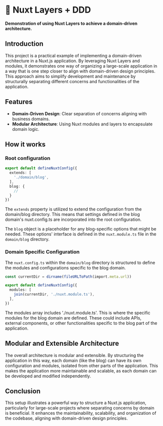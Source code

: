 # 📕 Nuxt Layers + DDD

**Demonstration of using Nuxt Layers to achieve a domain-driven architecture.**

## Introduction

This project is a practical example of implementing a domain-driven architecture in a Nuxt.js application. By leveraging Nuxt Layers and
modules, it demonstrates one way of organizing a large-scale application in a way that is one step closer to align with domain-driven design
principles. This approach aims to simplify development and maintenance by structurally separating different concerns and functionalities of
the application.

## Features

- **Domain-Driven Design**: Clear separation of concerns aligning with business domains.
- **Modular Architecture**: Using Nuxt modules and layers to encapsulate domain logic.

## How it works

### Root configuration

```typescript
export default defineNuxtConfig({
  extends: [
    './domain/blog',
  ],
  blog: {
    //
  }
})
```

The `extends` property is utilized to extend the configuration from the domain/blog directory. This means that settings defined in the blog
domain's nuxt.config.ts are incorporated into the root configuration.

The `blog` object is a placeholder for any blog-specific options that might be needed. These options' interface is defined in
the `nuxt.module.ts` file in the `domain/blog` directory.

### Domain Specific Configuration

The `nuxt.config.ts` within the `domain/blog` directory is structured to define the modules and configurations specific to the blog domain.

```typescript
const currentDir = dirname(fileURLToPath(import.meta.url))

export default defineNuxtConfig({
  modules: [
    join(currentDir, './nuxt.module.ts'),
  ],
})
```

The modules array includes './nuxt.module.ts'. This is where the specific modules for the blog domain are defined. These could include APIs,
external components, or other functionalities specific to the blog part of the application.

## Modular and Extensible Architecture

The overall architecture is modular and extensible. By structuring the application in this way, each domain (like the blog) can have its own
configuration and modules, isolated from other parts of the application. This makes the application more maintainable and scalable, as each
domain can be developed and modified independently.

## Conclusion

This setup illustrates a powerful way to structure a Nuxt.js application, particularly for large-scale projects where separating concerns by
domain is beneficial. It enhances the maintainability, scalability, and organization of the codebase, aligning with domain-driven design
principles.
